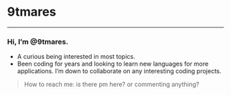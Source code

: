 # 9tmares
---
### Hi, I’m @9tmares.

- A curious being interested in most topics.
- Been coding for years and looking to learn new languages for more applications.
I’m down to collaborate on any interesting coding projects.

> How to reach me: is there pm here? or commenting anything? 

<!---
9tmares/9tmares is a ✨ special ✨ repository because its `README.md` (this file) appears on your GitHub profile.
You can click the Preview link to take a look at your changes.
--->
